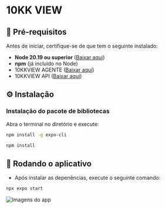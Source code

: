 # 10KK VIEW

## 📌 **Pré-requisitos**
Antes de iniciar, certifique-se de que tem o seguinte instalado:
- **Node 20.19 ou superior** ([Baixar aqui](https://nodejs.org/en/download))
- **npm** (já incluído no Node)
- 10KKVIEW AGENTE ([Baixar aqui](https://github.com/piegosalles10kk/10KKVIEW-AGENTE))
- 10KKVIEW API ([Baixar aqui](https://github.com/piegosalles10kk/10KKVIEW-API))

## ⚙️ **Instalação**
### **Instalação do pacote de bibliotecas**
Abra o terminal no diretório e execute:

```sh
npm install -g expo-cli
```

```sh
npm install
```

## 🚀 **Rodando o aplicativo**
- Após instalar as depenências, execute o seguinte comando:

```sh
npx expo start
```

![Imagens do app](https://stimularmidias.blob.core.windows.net/midias/10kk.jpg?sv=2022-11-02&ss=b&srt=sco&sp=rwdlaciytfx&se=2030-12-31T21:19:23Z&st=2024-11-13T13:19:23Z&spr=https&sig=RWvgyvXeVR7oCEwzfniPRRLQiA9sByWY8bnqP1d3LtI%3D)
